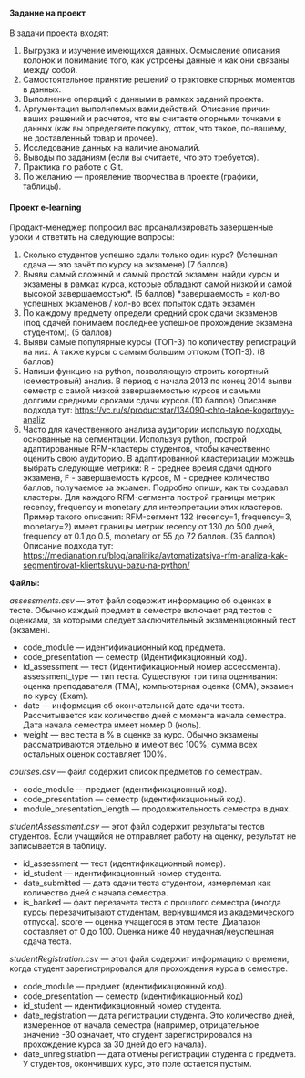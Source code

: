 #### Задание на проект

В задачи проекта входят:
1. Выгрузка и изучение имеющихся данных. Осмысление описания колонок и понимание того, как устроены данные и как они связаны между собой.
2. Самостоятельное принятие решений о трактовке спорных моментов в данных. 
3. Выполнение операций с данными в рамках заданий проекта.
4. Аргументация выполняемых вами действий. Описание причин ваших решений и расчетов, что вы считаете опорными точками в данных (как вы определяете покупку, отток, что такое, по-вашему, не доставленный товар и прочее).
5. Исследование данных на наличие аномалий.
6. Выводы по заданиям (если вы считаете, что это требуется).
7. Практика по работе с Git.
8. По желанию — проявление творчества в проекте (графики, таблицы).

#### Проект e-learning
Продакт-менеджер попросил вас проанализировать завершенные уроки и ответить на следующие вопросы:

1. Сколько студентов успешно сдали только один курс? (Успешная сдача — это зачёт по курсу на экзамене) (7 баллов).
2. Выяви самый сложный и самый простой экзамен: найди курсы и экзамены в рамках курса, которые обладают самой низкой и самой высокой завершаемостью*. (5 баллов)
*завершаемость = кол-во успешных экзаменов / кол-во всех попыток сдать экзамен
3. По каждому предмету определи средний срок сдачи экзаменов (под сдачей понимаем последнее успешное прохождение экзамена студентом). (5 баллов) 
4. Выяви самые популярные курсы (ТОП-3) по количеству регистраций на них. А также курсы с самым большим оттоком (ТОП-3). (8 баллов)
5. Напиши функцию на python, позволяющую строить когортный (семестровый) анализ. В период с начала 2013 по конец 2014 выяви семестр с самой низкой завершаемостью курсов и самыми долгими средними сроками сдачи курсов.(10 баллов) 
Описание подхода тут: https://vc.ru/s/productstar/134090-chto-takoe-kogortnyy-analiz
6. Часто для качественного анализа аудитории использую подходы, основанные на сегментации. Используя python, построй адаптированные RFM-кластеры студентов, чтобы качественно оценить свою аудиторию. В адаптированной кластеризации можешь выбрать следующие метрики: R - среднее время сдачи одного экзамена, F - завершаемость курсов, M - среднее количество баллов, получаемое за экзамен. Подробно опиши, как ты создавал кластеры. Для каждого RFM-сегмента построй границы метрик recency, frequency и monetary для интерпретации этих кластеров. Пример такого описания: RFM-сегмент 132 (recency=1, frequency=3, monetary=2) имеет границы метрик recency от 130 до 500 дней, frequency от 0.1 до 0.5, monetary от 55 до 72 баллов. (35 баллов)
Описание подхода тут: https://medianation.ru/blog/analitika/avtomatizatsiya-rfm-analiza-kak-segmentirovat-klientskuyu-bazu-na-python/

**Файлы:**

*assessments.csv* — этот файл содержит информацию об оценках в тесте. Обычно каждый предмет в семестре включает ряд тестов с оценками, за которыми следует заключительный экзаменационный тест (экзамен).
* code_module — идентификационный код предмета.
* code_presentation — семестр (Идентификационный код).
* id_assessment — тест (Идентификационный номер ассессмента).
assessment_type — тип теста. Существуют три типа оценивания: оценка преподавателя (TMA), компьютерная оценка (СМА), экзамен по курсу (Exam).
* date — информация об окончательной дате сдачи теста. Рассчитывается как количество дней с момента начала семестра. Дата начала семестра имеет номер 0 (ноль).
* weight — вес теста в % в оценке за курс. Обычно экзамены рассматриваются отдельно и имеют вес 100%; сумма всех остальных оценок составляет 100%.

*courses.csv* — файл содержит список предметов по семестрам.
* code_module — предмет (идентификационный код).
* code_presentation — семестр (идентификационный код).
* module_presentation_length — продолжительность семестра в днях.

*studentAssessment.csv* — этот файл содержит результаты тестов студентов. Если учащийся не отправляет работу на оценку, результат не записывается в таблицу.
* id_assessment — тест (идентификационный номер).
* id_student — идентификационный номер студента.
* date_submitted — дата сдачи теста студентом, измеряемая как количество дней с начала семестра.
* is_banked — факт перезачета теста с прошлого семестра (иногда курсы перезачитывают студентам, вернувшимся из академического отпуска).
score — оценка учащегося в этом тесте. Диапазон составляет от 0 до 100. Оценка ниже 40 неудачная/неуспешная сдача теста.

*studentRegistration.csv* — этот файл содержит информацию о времени, когда студент зарегистрировался для прохождения курса в семестре.
* code_module — предмет (идентификационный код).
* code_presentation — семестр (идентификационный код)
* id_student — идентификационный номер студента.
* date_registration — дата регистрации студента. Это количество дней, измеренное от начала семестра (например, отрицательное значение -30 означает, что студент зарегистрировался на прохождение курса за 30 дней до его начала).
* date_unregistration — дата отмены регистрации студента с предмета. У студентов, окончивших курс, это поле остается пустым.
